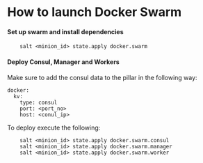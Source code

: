# How to launch Docker Swarm

#### Set up swarm and install dependencies
```
    salt <minion_id> state.apply docker.swarm
```

#### Deploy Consul, Manager and Workers

Make sure to add the consul data to the pillar in the following way:

```
docker:
  kv:
    type: consul
    port: <port_no>
    host: <conul_ip>
```

To deploy execute the following:

```
    salt <minion_id> state.apply docker.swarm.consul 
    salt <minion_id> state.apply docker.swarm.manager
    salt <minion_id> state.apply docker.swarm.worker 
```
